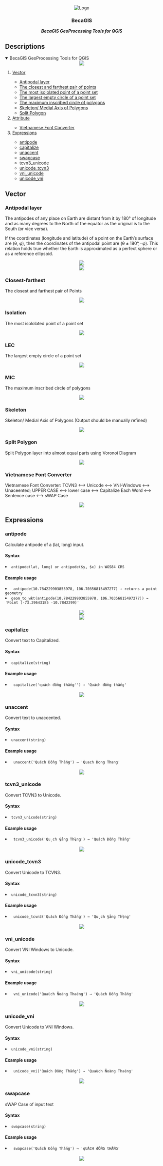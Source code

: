 # 

<p align="center">
    <img src="images/readme/becagis.svg" alt="Logo"/>
  <h3 align="center">BecaGIS</h3>
  <p align="center">
    <b><i>BecaGIS GeoProcessing Tools for QGIS</i></b>
    <br />
  </p>
</p>

## Descriptions
<!-- TABLE OF CONTENTS -->
<details open="open">
  <summary>BecaGIS GeoProcessing Tools for QGIS</summary>
  <div align="center">
  <img src="images/tutorial/vect_voronoi.png"/>
</div>
  <ol>
    <li><a href="#vector">Vector</a></li>
      <ul>
        <li><a href="#antipodal-layer">Antipodal layer</a></li>
        <li><a href="#closest-farthest">The closest and farthest pair of points</a></li>
        <li><a href="#isolation">The most isololated point of a point set</a></li>
        <li><a href="#lec">The largest empty circle of a point set</a></li>
        <li><a href="#mic">The maximum inscribed circle of polygons</a></li>
        <li><a href="#skeleton">Skeleton/ Medial Axis of Polygons</a></li>
        <li><a href="#split-polygon">Split Polygon</a></li>
      </ul>
       <li><a href="#attribute">Attribute</a></li>     
      <ul>
        <li><a href="#vietnamese-font-converter">Vietnamese Font Converter</a></li>
      </ul>
      <li><a href="#expressions">Expressions</a></li>
      <ul>
        <li><a href="#antipode">antipode</a></li>
        <li><a href="#capitalize">capitalize</a></li>
        <li><a href="#unaccent">unaccent</a></li>
        <li><a href="#swapcase">swapcase</a></li>
        <li><a href="#tcvn3_unicode">tcvn3_unicode</a></li>
        <li><a href="#unicode_tcvn3">unicode_tcvn3</a></li>
        <li><a href="#vni_unicode">vni_unicode</a></li>
        <li><a href="#unicode_vni">unicode_vni</a></li>
      </ul>
  </ol>
</details>


## Vector

### Antipodal layer

The antipodes of any place on Earth are distant from it by 180° of longitude and as many degrees to the North of the equator as the original is to the South (or vice versa).

If the coordinates (longitude and latitude) of a point on the Earth’s surface are (θ, φ), then the coordinates of the antipodal point are (θ ± 180°,−φ). This relation holds true whether the Earth is approximated as a perfect sphere or as a reference ellipsoid.

<div align="center">
  <img src="images/tutorial/vect_antipode.png"/>
</div>


<div align="center">
  <img src="images/readme/vect_antipodal_layer.png"/>
</div>

### Closest-farthest

The closest and farthest pair of Points
<div align="center">
  <img src="images/readme/vect_closest_farthest.png"/>
</div>


### Isolation

The most isololated point of a point set
<div align="center">
  <img src="images/readme/vect_isolation.png"/>
</div>

### LEC

The largest empty circle of a point set
<div align="center">
  <img src="images/readme/vect_lec.png"/>
</div>


### MIC

The maximum inscribed circle of polygons
<div align="center">
  <img src="images/readme/vect_mic.png"/>
</div>

### Skeleton

Skeleton/ Medial Axis of Polygons (Output should be manually refined)
<div align="center">
  <img src="images/readme/vect_skeleton.png"/>
</div>

### Split Polygon

Split Polygon layer into almost equal parts using Voronoi Diagram
<div align="center">
  <img src="images/readme/vect_split_polygon.png"/>
</div>

### Vietnamese Font Converter
Vietnamese Font Converter: TCVN3 <--> Unicode <--> VNI-Windows <--> Unaceented; UPPER CASE <--> lower case <--> Capitalize Each Word <--> Sentence case <--> sWAP Case
<div align="center">
  <img src="images/readme/att_fontconvert.png"/>
</div>

## Expressions

### antipode

Calculate antipode of a (lat, long) input.
<h4>Syntax</h4>
<li>
<code>antipode(lat, long) or antipode($y, $x) in WGS84 CRS</code>
</li> 
<h4>Example usage</h4>
<li>
<code> antipode(10.784229903855978, 106.70356815497277) → returns a point geometry </code>
</li>
<li>
<code>geom_to_wkt(antipode(10.784229903855978, 106.70356815497277)) → 'Point (-73.29643185 -10.7842299)'</code>
</li>
<br/>
<div align="center">
  <img src="images/readme/vect_antipode_x.png"/>
</div> 
<div align="center">
  <img src="images/readme/vect_antipode_y.png"/>
</div> 

### capitalize

Convert text to Capitalized.

<h4>Syntax</h4>
<li>
<code>capitalize(string)</code>
</li> 
<h4>Example usage</h4>
<li>
<code> capitalize('quách đồng thắng'') → 'Quách đồng thắng' </code>
</li>
<br/>
<div align="center">
  <img src="images/readme/att_capitalize.png"/>
</div> 
       

### unaccent
Convert text to unaccented.

<h4>Syntax</h4>
<li>
<code>unaccent(string)</code>
</li> 
<h4>Example usage</h4>
<li>
<code> unaccent('Quách Đồng Thắng') → 'Quach Dong Thang' </code>
</li>
<br/>

<div align="center">
  <img src="images/readme/att_unaccent.png"/>
</div>

### tcvn3_unicode
Convert TCVN3 to Unicode.
<h4>Syntax</h4>
<li>
<code>tcvn3_unicode(string)</code>
</li> 
<h4>Example usage</h4>
<li>
<code> tcvn3_unicode('Qu¸ch §ång Th¾ng') → 'Quách Đồng Thắng' </code>
</li>
<br/>
<div align="center">
  <img src="images/readme/att_tcnv3_unicode.png"/>
</div>

### unicode_tcvn3

Convert Unicode to TCVN3.

<h4>Syntax</h4>
<li>
<code>unicode_tcvn3(string)</code>
</li> 
<h4>Example usage</h4>
<li>
<code> unicode_tcvn3('Quách Đồng Thắng') → 'Qu¸ch §ång Th¾ng' </code>
</li>
<br/>
<div align="center">
  <img src="images/readme/att_unicode_tcnv3.png"/>
</div>

### vni_unicode
Convert VNI Windows to Unicode.
<h4>Syntax</h4>
<li>
<code>vni_unicode(string)</code>
</li> 
<h4>Example usage</h4>
<li>
<code> vni_unicode('Quaùch Ñoàng Thaéng') → 'Quách Đồng Thắng' </code>
</li>
<br/>
<div align="center">
  <img src="images/readme/att_vni_unicode.png"/>
</div>


### unicode_vni

Convert Unicode to VNI Windows.

<h4>Syntax</h4>
<li>
<code>unicode_vni(string)</code>
</li> 
<h4>Example usage</h4>
<li>
<code> unicode_vni('Quách Đồng Thắng') → 'Quaùch Ñoàng Thaéng' </code>
</li>
<br/>
<div align="center">
  <img src="images/readme/att_unicode_vni.png"/>
</div>


### swapcase

sWAP Case of input text

<h4>Syntax</h4>
<li>
<code>swapcase(string)</code>
</li> 
<h4>Example usage</h4>
<li>
<code> swapcase('Quách Đồng Thắng') → 'qUÁCH đỒNG tHẮNG' </code>
</li>
<br/>
<div align="center">
  <img src="images/readme/att_swapcase.png"/>
</div> 
